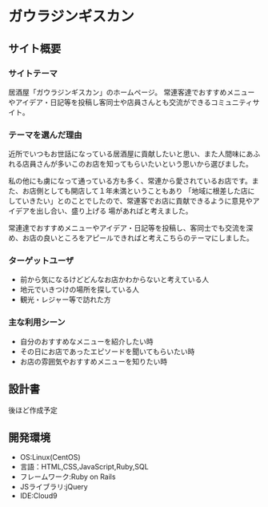 # ガウラジンギスカン

## サイト概要
### サイトテーマ
居酒屋「ガウラジンギスカン」のホームページ。
常連客達でおすすめメニューやアイデア・日記等を投稿し客同士や店員さんとも交流ができるコミュニティサイト。
### テーマを選んだ理由
近所でいつもお世話になっている居酒屋に貢献したいと思い、また人間味にあふれる店員さんが多いこのお店を知ってもらいたいという思いから選びました。

私の他にも虜になって通っている方も多く、常連から愛されているお店です。また、お店側としても開店して１年未満ということもあり
「地域に根差した店にしていきたい」とのことでしたので、常連客でお店に貢献できるように意見やアイデアを出し合い、盛り上げる
場があればと考えました。

常連達でおすすめメニューやアイデア・日記等を投稿し、客同士でも交流を深め、お店の良いところをアピールできればと考えこちらのテーマにしました。

### ターゲットユーザ
- 前から気になるけどどんなお店かわからないと考えている人
- 地元でいきつけの場所を探している人
- 観光・レジャー等で訪れた方

### 主な利用シーン
- 自分のおすすめなメニューを紹介したい時
- その日にお店であったエピソードを聞いてもらいたい時
- お店の雰囲気やおすすめメニューを知りたい時

## 設計書
後ほど作成予定

## 開発環境
- OS:Linux(CentOS)
- 言語：HTML,CSS,JavaScript,Ruby,SQL
- フレームワーク:Ruby on Rails
- JSライブラリ:jQuery
- IDE:Cloud9

